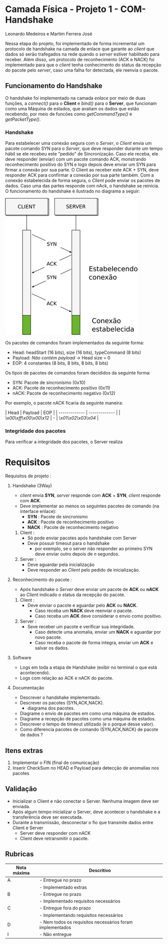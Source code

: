 # Camada Física - Projeto 1 - COM-Handshake
Leonardo Medeiros e Martim Ferrera José

Nessa etapa do projeto, foi implementado de forma incremental um protocolo de handshake na camada de enlace que garante ao *client* que dados só serão trafegados na rede quando o *server* estiver habilitado para receber. Além disso, um protocolo de reconhecimento (ACK e NACK) foi implementado para que o *client* tenha conhecimento do status da recepção do pacote pelo *server*, caso uma falha for detectada, ele reenvia o pacote.

## Funcionamento do Handshake
O handshake foi implementado na camada *enlace* por meio de duas funções, a *connect()* para o **Client** e *bind()* para o **Server**, que funcionam como uma Máquina de estados, que avaliam os dados que estão recebendo, por meio de funcões como *getCommandType()* e *getPacketType()*.


### Handshake
Para estabelecer uma conexão segura com o *Server*, o *Client* envia um pacote comando SYN para o *Server*, que deve responder durante um tempo hábil se ele recebeu este "pedido" de Sincronização. Caso ele receba, ele deve responder (enviar) com um pacote comando ACK, monstrando reconhecimento positivo do SYN e logo depois deve enviar um SYN para firmar a conexão por sua parte. O Client ao receber este ACK + SYN, deve responder ACK para confirmar a conexão por sua parte também. Com a conexão estabelecida de forma segura, o *Client* pode enviar os pacotes de dados. Caso uma das partes responde com nAck, o handshake se reinicia. O funcionamento do handshake é ilustrado no diagrama a seguir:

![Diagrama do Handshake](doc/diagrama_handshake.png)

Os pacotes de comandos foram implementados da seguinte forma:
- Head: headStart (16 bits), size (16 bits), typeCommand (8 bits)
- Payload: *Não contém payload* -> Head size = 0
- EOP: 4 constantes (8 bits, 8 bits, 8 bits, 8 bits)

Os tipos de pacotes de comandos foram decididos da seguinte forma:
- SYN: Pacote de sincronismo (0x10)
- ACK: Pacote de reconhecimento positivo (0x11)
- nACK: Pacote de reconhecimento negativo (0x12)

Por exemplo, o pacote nACK ficaria da seguinte maneira:

| Head | Payload | EOP |
| ------------- | ------------- |
| *\x00\xff\x00\x00\x12*  | - | *\x01\x02\x03\x04* |


### Integridade dos pacotes
Para verificar a integridade dos pacotes, o Server realiza 



# Requisitos

Requisitos de projeto :

1. Handshake (3Way)
    - *client* envia **SYN**, *server* responde com **ACK** + **SYN**, *client* responde com **ACK**.
    - Deve implementar ao menos os seguintes pacotes de comando (na interface enlace):
        - **SYN**  : Pacote de sincronismo 
        - **ACK**  : Pacote de reconhecimento positivo
        - **NACK** : Pacote de reconhecimento negativo
    1. Client :
        - Só pode enviar pacotes após handshake com Server
        - Deve possuir timeout para o handshake 
            - por exemplo, se o server não responder ao primeiro SYN deve enviar outro depois de *n* segundos.
    1. Server :
        - Deve aguardar pela inicialização 
        - Deve responder ao *Client* pelo pedido de inicialização.
1. Reconhecimento do pacote :
    - Após handshake o *Server* deve enviar um pacote de **ACK** ou **nACK** ao *Client* indicado o status da recepção do pacote.
    1. Client :
        - Deve enviar o pacote e aguardar pelo **ACK** ou **NACK**.
            - Caso receba um **NACK** deve reenviar o pacote.
            - Caso receba um **ACK** deve considerar o envio como positivo.
    1. Server :
        - Seve receber um pacote e verificar sua integridade.
            - Caso detecte uma anomalia, enviar um **NACK** e aguardar por novo pacote.
            - Caso receba o pacote de forma integra, enviar um **ACK** e salvar os dados.
1. Software
    - Logs em toda a etapa de Handshake (exibir no terminal o que está acontecendo).
    - Logs com relação ao ACK e nACK do pacote.

1. Documentação
    - Descrever o handshake implementado.
    - Descrever os pacotes (SYN,ACK,NACK).
        - diagrama dos pacotes.
    - Diagrame o envio de pacotes em como uma máquina de estados.
    - Diagrame a recepção de pacotes como uma máquina de estados.
    - Descrever o tempo de timeout utilizado (e o porque desse valor).
    - Como diferencia pacotes de comando (SYN,ACK,NACK) de pacote de dados ?
    
## Itens extras

1. Implementar o FIN (final de comunicação)
1. Inserir CheckSum no HEAD e Payload para detecção de anomalias nos pacotes

## Validação

- Inicializar o Client e não conectar o Server. Nenhuma imagem deve ser enviada.
- Após algum tempo inicializar o Server, deve acontecer o handshake e a transferência deve ser executada.
- Durante a transmissão, desconectar o fio que transmite dados entre Client e Server
    - Server deve responder com nACK
    - Client deve retransmitir o pacote.


## Rubricas

| Nota máxima | Descritivo                                                |
|-------------|-----------------------------------------------------------|
| A           | - Entregue no prazo                                       |
|             | - Implementado extras                                     |
| B           | - Entregue no prazo                                       |
|             | - Implementado requisitos necessários                     |
| C           | - Entregue fora do prazo                                  |
|             | - Implementando requisitos necessários                    |
| D           | - Nem todos os requisitos necessários foram implementados |
| I           | - Não entregue                                            |



